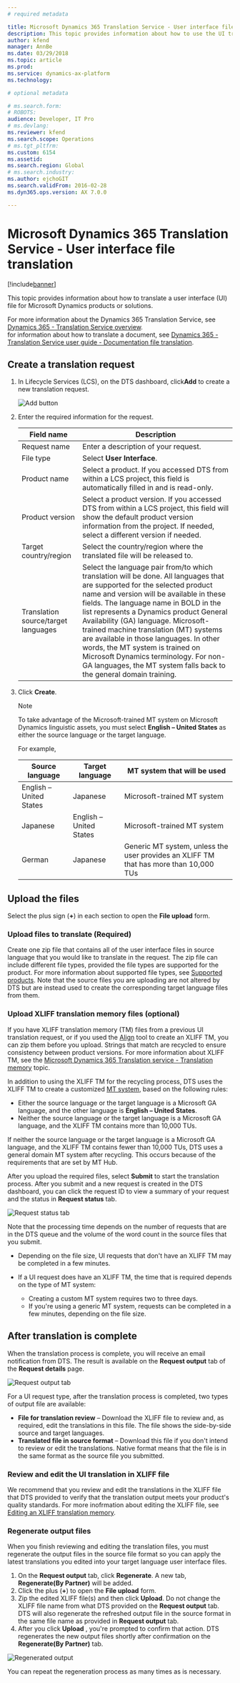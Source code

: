 ```yaml
---
# required metadata

title: Microsoft Dynamics 365 Translation Service - User interface file translation
description: This topic provides information about how to use the UI translation service for Microsoft Dynamics 365 products.
author: kfend
manager: AnnBe
ms.date: 03/29/2018
ms.topic: article
ms.prod: 
ms.service: dynamics-ax-platform
ms.technology: 

# optional metadata

# ms.search.form: 
# ROBOTS: 
audience: Developer, IT Pro
# ms.devlang: 
ms.reviewer: kfend
ms.search.scope: Operations
# ms.tgt_pltfrm: 
ms.custom: 6154
ms.assetid: 
ms.search.region: Global
# ms.search.industry: 
ms.author: ejchoGIT
ms.search.validFrom: 2016-02-28
ms.dyn365.ops.version: AX 7.0.0

---
```


# Microsoft Dynamics 365 Translation Service - User interface file translation

[!include[banner](../includes/banner.md)]

This topic provides information about how to translate a user interface (UI) file for Microsoft Dynamics products or solutions.  

For more information about the Dynamics 365 Translation Service, see [Dynamics 365 - Translation Service overview](translation-service-overview.md#microsoft-dynamics-365---translation-service-overview).  
for information about how to translate a document, see [Dynamics 365 - Translation Service user guide - Documentation file translation](use-translation-service-ua.md). 

## Create a translation request
1. In Lifecycle Services (LCS), on the DTS dashboard, click**Add** to create a new translation request.  

    ![Add button](./media/dts-request1.png "Add button")

2. Enter the required information for the request.  

    | Field name        | Description |
    |-------------------|-------------|
    | Request name      | Enter a description of your request. |
    | File type      | Select **User Interface**. |
    | Product name      | Select a product. If you accessed DTS from within a LCS project, this field is automatically filled in and is read-only. |
    | Product version   | Select a product version. If you accessed DTS from within a LCS project, this field will show the default product version information from the project. If needed, select a different version if needed.|
    | Target country/region | Select the country/region where the translated file will be released to.|
    | Translation source/target languages | Select the language pair from/to which translation will be done. All languages that are supported for the selected product name and version will be available in these fields. The language name in BOLD in the list represents a Dynamics product General Availability (GA) language. Microsoft-trained machine translation (MT) systems are available in those languages. In other words, the MT system is trained on Microsoft Dynamics terminology. For non-GA languages, the MT system falls back to the general domain training.|

3. Click **Create**.
        
    > [!NOTE]
    > To take advantage of the Microsoft-trained MT system on Microsoft Dynamics linguistic assets, you must select **English – United States** as either the source language or the target language.

    For example, 

    | Source language         | Target language         | MT system that will be used |
    |-------------------------|-------------------------|-----------------------------|
    | English – United States | Japanese	              | Microsoft-trained MT system |
    | Japanese                | English – United States	| Microsoft-trained MT system |
    | German                  | Japanese                | Generic MT system, unless the user provides an XLIFF TM that has more than 10,000 TUs |


## Upload the files
Select the plus sign (**+**) in each section to open the **File upload** form.  

### Upload files to translate (Required)
Create one zip file that contains all of the user interface files in source language that you would like to translate in the request. The zip file can include different file types, provided the file types are supported for the product. For more information about supported file types, see [Supported products](translation-service-overview.md#supported-products). Note that the source files you are uploading are not altered by DTS but are instead used to create the corresponding target language files from them. 

### Upload XLIFF translation memory files (optional)
If you have XLIFF translation memory (TM) files from a previous UI translation request, or if you used the [Align](use-translation-service-tm.md#creating-a-translation-memory---alignment) tool to create an XLIFF TM, you can zip them before you upload. Strings that match are recycled to ensure consistency between product versions. For more information about XLIFF TM, see the [Microsoft Dynamics 365 Translation service - Translation memory](use-translation-service-tm.md) topic.

In addition to using the XLIFF TM for the recycling process, DTS uses the XLIFF TM to create a customized [MT system](translation-service-overview.md#custom-trained-mt-system), based on the following rules:

+ Either the source language or the target language is a Microsoft GA language, and the other language is **English – United States**.
+ Neither the source language or the target language is a Microsoft GA language, and the XLIFF TM contains more than 10,000 TUs.

If neither the source language or the target language is a Microsoft GA language, and the XLIFF TM contains fewer than 10,000 TUs, DTS uses a general domain MT system after recycling. This occurs because of the requirements that are set by MT Hub.

After you upload the required files, select **Submit** to start the translation process. After you submit and a new request is created in the DTS dashboard, you can click the request ID to view a summary of your request and the status in **Request status** tab. 

![Request status tab](./media/dts-request-status.png "Request status tab")

Note that the processing time depends on the number of requests that are in the DTS queue and the volume of the word count in the source files that you submit.

+ Depending on the file size, UI requests that don't have an XLIFF TM may be completed in a few minutes.
+ If a UI request does have an XLIFF TM, the time that is required depends on the type of MT system:

    + Creating a custom MT system requires two to three days.
    + If you're using a generic MT system, requests can be completed in a few minutes, depending on the file size.


## After translation is complete
When the translation process is complete, you will receive an email notification from DTS. The result is available on the **Request output** tab of the **Request details** page.

![Request output tab](./media/dts-output.png "Request output tab")

For a UI request type, after the translation process is completed, two types of output file are available:

+ **File for translation review** – Download the XLIFF file to review and, as required, edit the translations in this file. The file shows the side-by-side source and target languages.
+ **Translated file in source format** – Download this file if you don't intend to review or edit the translations. Native format means that the file is in the same format as the source file you submitted.


### Review and edit the UI translation in XLIFF file
We recommend that you review and edit the translations in the XLIFF file that DTS provided to verify that the translation output meets your product's quality standards. For more inofrmation about editing the XLIFF file, see [Editing an XLIFF translation memory](use-translation-service-tm.md#editing-an-xliff-translation-memory). 

### Regenerate output files
When you finish reviewing and editing the translation files, you must regenerate the output files in the source file format so you can apply the latest translations you edited into your target language user interface files.

1. On the **Request output** tab, click **Regenerate**. A new tab, **Regenerate(By Partner)** will be added. 
2. Click the plus (**+**) to open the **File upload** form. 
3. Zip the edited XLIFF file(s) and then click **Upload**. Do not change the XLIFF file name from what DTS provided on the **Request output** tab. DTS will also regenerate the refreshed output file in the source format in the same file name as provided in **Request output** tab. 
4. After you click **Upload** , you're prompted to confirm that action. DTS regenerates the new output files shortly after confirmation on the **Regenerate(By Partner)** tab. 

![Regenerated output](./media/dts-regenerate-output.png "Regenerated output")

You can repeat the regeneration process as many times as is necessary.

